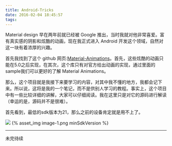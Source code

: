 ```yaml
---
title: Android-Tricks
date: 2016-02-04 18:45:57
tags:
---
```

Material design 早在两年前就已经被 Google 推出，当时我就对他非常喜爱。富有真实感的阴影和炫酷的动画，现在我正式进入 Android 开发这个领域，自然对这一块有着浓厚的兴趣。

首先我找到了这个 github 网页:[Material-Animations](https://github.com/lgvalle/Material-Animations "lgvalle/Material-Animations")。首先，这些炫酷的动画只能在5.0之后实现，在其次，这个库只有对官方给出动画的实现，通过里面的sample我们可以更好的了解 Material Animations。

那么，这个项目就是我接下来要学习的内容，对其中我不懂的地方，我都会记下来。所以说，这将是我的一个笔记，而不是供别人学习的教程。事实上，这个项目中有一些比较详细的讲解，大家可以仔细阅读。我在这里只是对它的源码进行解读（幸运的是，源码并不是很难）。

首先看到，最低的sdk版本为21，那么之前的设备肯定就是用不上了。

![](image-1.png)
{% asset_img image-1.png minSdkVersion %}

---
未完待续